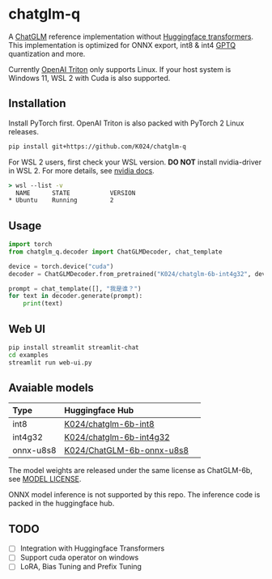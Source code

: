 
# chatglm-q

A [ChatGLM](https://huggingface.co/THUDM/chatglm-6b) reference implementation without [Huggingface transformers](https://huggingface.co/docs/transformers). This implementation is optimized for ONNX export, int8 & int4 [GPTQ](https://github.com/IST-DASLab/gptq) quantization and more.

Currently [OpenAI Triton](https://github.com/openai/triton) only supports Linux. If your host system is Windows 11, WSL 2 with Cuda is also supported.

## Installation

Install PyTorch first. OpenAI Triton is also packed with PyTorch 2 Linux releases.

```bash
pip install git+https://github.com/K024/chatglm-q
```

For WSL 2 users, first check your WSL version. **DO NOT** install nvidia-driver in WSL 2. For more details, see [nvidia docs](https://docs.nvidia.com/cuda/wsl-user-guide/index.html).

```bat
> wsl --list -v
  NAME      STATE           VERSION
* Ubuntu    Running         2
```

## Usage

```python
import torch
from chatglm_q.decoder import ChatGLMDecoder, chat_template

device = torch.device("cuda")
decoder = ChatGLMDecoder.from_pretrained("K024/chatglm-6b-int4g32", device=device)

prompt = chat_template([], "我是谁？")
for text in decoder.generate(prompt):
    print(text)
```

## Web UI

```bash
pip install streamlit streamlit-chat
cd examples
streamlit run web-ui.py
```

## Avaiable models

| Type      | Huggingface Hub                                                               |      |
| :-------- | :---------------------------------------------------------------------------- | :--- |
| int8      | [K024/chatglm-6b-int8](https://huggingface.co/K024/chatglm-6b-int8)           |      |
| int4g32   | [K024/chatglm-6b-int4g32](https://huggingface.co/K024/chatglm-6b-int4g32)     |      |
| onnx-u8s8 | [K024/ChatGLM-6b-onnx-u8s8](https://huggingface.co/K024/ChatGLM-6b-onnx-u8s8) |      |

The model weights are released under the same license as ChatGLM-6b, see [MODEL LICENSE](https://huggingface.co/THUDM/chatglm-6b/blob/main/MODEL_LICENSE).

ONNX model inference is not supported by this repo. The inference code is packed in the huggingface hub.

## TODO

- [ ] Integration with Huggingface Transformers
- [ ] Support cuda operator on windows
- [ ] LoRA, Bias Tuning and Prefix Tuning
